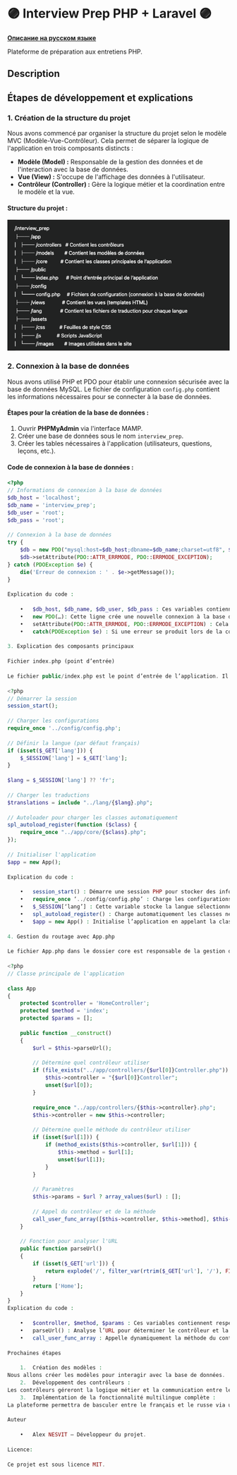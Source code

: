# 🟣 Interview Prep PHP + Laravel 🟣 
**[Описание на русском языке](README_ru.md)**

Plateforme de préparation aux entretiens PHP.

## Description
## Étapes de développement et explications

### 1. Création de la structure du projet

Nous avons commencé par organiser la structure du projet selon le modèle MVC (Modèle-Vue-Contrôleur). Cela permet de séparer la logique de l'application en trois composants distincts :

- **Modèle (Model) :** Responsable de la gestion des données et de l'interaction avec la base de données.
- **Vue (View) :** S'occupe de l'affichage des données à l'utilisateur.
- **Contrôleur (Controller) :** Gère la logique métier et la coordination entre le modèle et la vue.

#### Structure du projet :

![alt text](<structure.png>)

### 2. Connexion à la base de données

Nous avons utilisé PHP et PDO pour établir une connexion sécurisée avec la base de données MySQL. Le fichier de configuration `config.php` contient les informations nécessaires pour se connecter à la base de données.

#### Étapes pour la création de la base de données :

1. Ouvrir **PHPMyAdmin** via l'interface MAMP.
2. Créer une base de données sous le nom `interview_prep`.
3. Créer les tables nécessaires à l'application (utilisateurs, questions, leçons, etc.).

#### Code de connexion à la base de données :

```php
<?php
// Informations de connexion à la base de données
$db_host = 'localhost';
$db_name = 'interview_prep';
$db_user = 'root';
$db_pass = 'root';

// Connexion à la base de données
try {
    $db = new PDO("mysql:host=$db_host;dbname=$db_name;charset=utf8", $db_user, $db_pass);
    $db->setAttribute(PDO::ATTR_ERRMODE, PDO::ERRMODE_EXCEPTION);
} catch (PDOException $e) {
    die('Erreur de connexion : ' . $e->getMessage());
}

Explication du code :

	•	$db_host, $db_name, $db_user, $db_pass : Ces variables contiennent les informations nécessaires à la connexion (nom d’hôte, nom de la base, utilisateur et mot de passe).
	•	new PDO(…): Cette ligne crée une nouvelle connexion à la base de données en utilisant l’extension PDO.
	•	setAttribute(PDO::ATTR_ERRMODE, PDO::ERRMODE_EXCEPTION) : Cela permet d’activer la gestion des erreurs sous forme d’exceptions.
	•	catch(PDOException $e) : Si une erreur se produit lors de la connexion, elle est capturée et affichée.

3. Explication des composants principaux

Fichier index.php (point d’entrée)

Le fichier public/index.php est le point d’entrée de l’application. Il gère les demandes des utilisateurs et dirige l’application vers le bon contrôleur.

<?php
// Démarrer la session
session_start();

// Charger les configurations
require_once '../config/config.php';

// Définir la langue (par défaut français)
if (isset($_GET['lang'])) {
    $_SESSION['lang'] = $_GET['lang'];
}

$lang = $_SESSION['lang'] ?? 'fr';

// Charger les traductions
$translations = include "../lang/{$lang}.php";

// Autoloader pour charger les classes automatiquement
spl_autoload_register(function ($class) {
    require_once "../app/core/{$class}.php";
});

// Initialiser l'application
$app = new App();

Explication du code :

	•	session_start() : Démarre une session PHP pour stocker des informations utilisateur, comme la langue choisie.
	•	require_once ‘../config/config.php’ : Charge les configurations du projet, notamment la connexion à la base de données.
	•	$_SESSION[‘lang’] : Cette variable stocke la langue sélectionnée par l’utilisateur.
	•	spl_autoload_register() : Charge automatiquement les classes nécessaires à l’exécution de l’application.
	•	$app = new App() : Initialise l’application en appelant la classe App qui va gérer le routage.

4. Gestion du routage avec App.php

Le fichier App.php dans le dossier core est responsable de la gestion du routage. Il analyse l’URL et dirige l’utilisateur vers le bon contrôleur et la bonne méthode.

<?php
// Classe principale de l'application

class App
{
    protected $controller = 'HomeController';
    protected $method = 'index';
    protected $params = [];

    public function __construct()
    {
        $url = $this->parseUrl();

        // Détermine quel contrôleur utiliser
        if (file_exists("../app/controllers/{$url[0]}Controller.php")) {
            $this->controller = "{$url[0]}Controller";
            unset($url[0]);
        }

        require_once "../app/controllers/{$this->controller}.php";
        $this->controller = new $this->controller;

        // Détermine quelle méthode du contrôleur utiliser
        if (isset($url[1])) {
            if (method_exists($this->controller, $url[1])) {
                $this->method = $url[1];
                unset($url[1]);
            }
        }

        // Paramètres
        $this->params = $url ? array_values($url) : [];

        // Appel du contrôleur et de la méthode
        call_user_func_array([$this->controller, $this->method], $this->params);
    }

    // Fonction pour analyser l'URL
    public function parseUrl()
    {
        if (isset($_GET['url'])) {
            return explode('/', filter_var(rtrim($_GET['url'], '/'), FILTER_SANITIZE_URL));
        }
        return ['Home'];
    }
}
Explication du code :

	•	$controller, $method, $params : Ces variables contiennent respectivement le contrôleur, la méthode et les paramètres extraits de l’URL.
	•	parseUrl() : Analyse l’URL pour déterminer le contrôleur et la méthode à utiliser.
	•	call_user_func_array : Appelle dynamiquement la méthode du contrôleur avec les paramètres fournis dans l’URL.

Prochaines étapes

	1.	Création des modèles :
Nous allons créer les modèles pour interagir avec la base de données.
	2.	Développement des contrôleurs :
Les contrôleurs géreront la logique métier et la communication entre les vues et les modèles.
	3.	Implémentation de la fonctionnalité multilingue complète :
La plateforme permettra de basculer entre le français et le russe via une interface utilisateur.

Auteur

	•	Alex NESVIT — Développeur du projet.

Licence:

Ce projet est sous licence MIT.